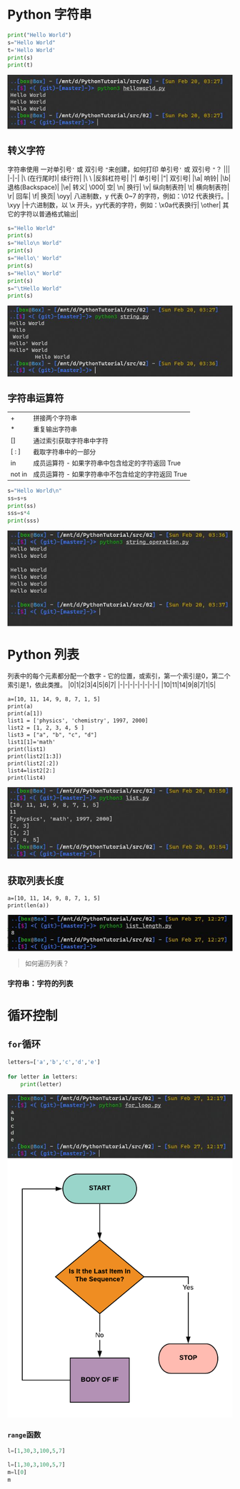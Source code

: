 # Python 字符串
```python
print("Hello World")
s="Hello World"
t='Hello World'
print(s)
print(t)
```
![](/img/02/1.jpg)
## 转义字符
字符串使用 一对单引号`'` 或 双引号 `"`来创建，如何打印 单引号`'` 或 双引号 `"`？
|||
|-|-|
|\ (在行尾时)|	续行符|
|\ \	|反斜杠符号|
|\'|	单引号|
|\"|	双引号|
|\a|	响铃|
|\b|	退格(Backspace)|
|\e|	转义|
\000|	空|
\n|	换行|
\v|	纵向制表符|
\t|	横向制表符|
\r|	回车|
\f|	换页|
\oyy|	八进制数，y 代表 0~7 的字符，例如：\012 代表换行。|
\xyy |十六进制数，以 \x 开头，yy代表的字符，例如：\x0a代表换行|
\other|	其它的字符以普通格式输出|
```python
s="Hello World"
print(s)
s="Hello\n World"
print(s)
s="Hello\' World"
print(s)
s="Hello\" World"
print(s)
s="\tHello World"
print(s)
```
![](/img/02/2.jpg)
## 字符串运算符
|||
|-|-|
|+|拼接两个字符串|
*|	重复输出字符串
[]|	通过索引获取字符串中字符
[ : ]|	截取字符串中的一部分
in|	成员运算符 - 如果字符串中包含给定的字符返回 True
not in	|成员运算符 - 如果字符串中不包含给定的字符返回 True
```python
s="Hello World\n"
ss=s+s
print(ss)
sss=s*4
print(sss)
```
![](/img/02/3.jpg)

# Python 列表

列表中的每个元素都分配一个数字 - 它的位置，或索引，第一个索引是0，第二个索引是1，依此类推。
|0|1|2|3|4|5|6|7|
|-|-|-|-|-|-|-|-|
|10|11|14|9|8|7|1|5|
```
a=[10, 11, 14, 9, 8, 7, 1, 5]
print(a)
print(a[1])
list1 = ['physics', 'chemistry', 1997, 2000]
list2 = [1, 2, 3, 4, 5 ]
list3 = ["a", "b", "c", "d"]
list1[1]='math'
print(list1)
print(list2[1:3])
print(list2[:2])
list4=list2[2:]
print(list4)
```
![](/img/02/4.jpg)
## 获取列表长度
```
a=[10, 11, 14, 9, 8, 7, 1, 5]
print(len(a))
```
![](/img/02/6.jpg)
> 如何遍历列表？

### 字符串：字符的列表


# 循环控制
## `for`循环

```python
letters=['a','b','c','d','e']

for letter in letters:
    print(letter)
```
![](/img/02/5.jpg)
![](/img/02/5.png)
### `range`函数
```python
l=[1,30,3,100,5,7]
```

```python
l=[1,30,3,100,5,7]
m=l[0]
m
```